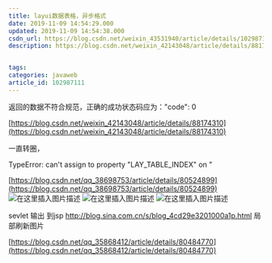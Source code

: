 ```yaml
---
title: layui数据表格，异步格式
date: 2019-11-09 14:54:29.000
updated: 2019-11-09 14:54:38.000
csdn_url: https://blog.csdn.net/weixin_43531940/article/details/102987111
description: https://blog.csdn.net/weixin_42143048/article/details/88174310


tags: 
categories: javaweb
article_id: 102987111
---
```

﻿返回的数据不符合规范，正确的成功状态码应为："code": 0

[https://blog.csdn.net/weixin_42143048/article/details/88174310](https://blog.csdn.net/weixin_42143048/article/details/88174310)

一直转圈，

TypeError: can't assign to property "LAY_TABLE_INDEX" on "


[https://blog.csdn.net/qq_38698753/article/details/80524899](https://blog.csdn.net/qq_38698753/article/details/80524899)
![在这里插入图片描述](http://img.yayi.site/csdn/20191109154320140.png-watermaskStyle)
![在这里插入图片描述](http://img.yayi.site/csdn/20191109154335549.png-watermaskStyle)
![在这里插入图片描述](http://img.yayi.site/csdn/20191109154416834.png-watermaskStyle)

sevlet 输出 到jsp
http://blog.sina.com.cn/s/blog_4cd29e3201000a1p.html
局部刷新图片

[https://blog.csdn.net/qq_35868412/article/details/80484770](https://blog.csdn.net/qq_35868412/article/details/80484770)
